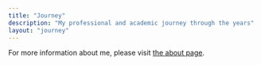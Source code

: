 ```yaml
---
title: "Journey"
description: "My professional and academic journey through the years"
layout: "journey"
---
```


For more information about me, please visit [the about page](/about).
